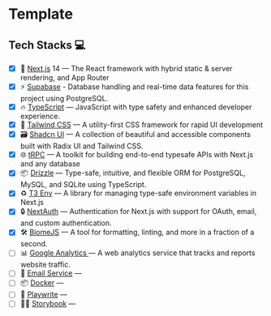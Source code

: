 # Template

## Tech Stacks 💻

- [x] 🚀 [Next.js](https://nextjs.org) 14 — The React framework with hybrid static & server rendering, and App Router
- [x] ⚡ [Supabase]() - Database handling and real-time data features for this project using PostgreSQL.
- [x] 🔥 [TypeScript](https://www.typescriptlang.org) — JavaScript with type safety and enhanced developer experience.
- [x] 💅 [Tailwind CSS](https://tailwindcss.com) — A utility-first CSS framework for rapid UI development
- [x] 🗃 [Shadcn UI](https://ui.shadcn.com/) — A collection of beautiful and accessible components built with Radix UI and Tailwind CSS.
- [x] 🌐 [tRPC](https://trpc.io) — A toolkit for building end-to-end typesafe APIs with Next.js and any database
- [x] 📦 [Drizzle](https://orm.drizzle.team) — Type-safe, intuitive, and flexible ORM for PostgreSQL, MySQL, and SQLite using TypeScript.
- [x] ♻️ [T3 Env](https://env.t3.gg/) — A library for managing type-safe environment variables in Next.js
- [x] 🔒 [NextAuth](https://next-auth.js.org/) — Authentication for Next.js with support for OAuth, email, and custom authentication.
- [x] 🛠 [BiomeJS](https://biomejs.dev/) — A tool for formatting, linting, and more in a fraction of a second.
- [ ] 📊 [Google Analytics ](https://analytics.google.com/) — A web analytics service that tracks and reports website traffic.
- [ ] 📨 [Email Service]() —
- [ ] 📦 [Docker]() —
- [ ] 🧪 [Playwrite]() —
- [ ] 👨‍💻 [Storybook]() —
